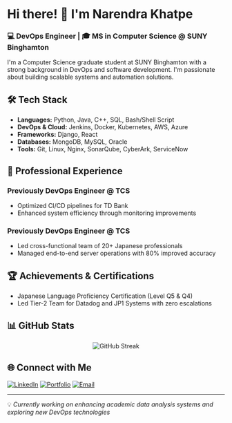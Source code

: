 # Hi there! 👋 I'm Narendra Khatpe
### 💻 DevOps Engineer | 🎓 MS in Computer Science @ SUNY Binghamton

I'm a Computer Science graduate student at SUNY Binghamton with a strong background in DevOps and software development. I'm passionate about building scalable systems and automation solutions.

## 🛠️ Tech Stack
- **Languages:** Python, Java, C++, SQL, Bash/Shell Script
- **DevOps & Cloud:** Jenkins, Docker, Kubernetes, AWS, Azure
- **Frameworks:** Django, React
- **Databases:** MongoDB, MySQL, Oracle
- **Tools:** Git, Linux, Nginx, SonarQube, CyberArk, ServiceNow

## 💼 Professional Experience
### Previously DevOps Engineer @ TCS
- Optimized CI/CD pipelines for TD Bank
- Enhanced system efficiency through monitoring improvements

### Previously DevOps Engineer @ TCS
- Led cross-functional team of 20+ Japanese professionals
- Managed end-to-end server operations with 80% improved accuracy

## 🏆 Achievements & Certifications
- Japanese Language Proficiency Certification (Level Q5 & Q4)
- Led Tier-2 Team for Datadog and JP1 Systems with zero escalations

## 📊 GitHub Stats

<p align="center">
  <img src="https://github-readme-streak-stats.herokuapp.com/?user=nkhatpe&theme=dark" alt="GitHub Streak"/>
</p>

## 🌐 Connect with Me
[![LinkedIn](https://img.shields.io/badge/-LinkedIn-0077B5?style=flat&logo=LinkedIn&logoColor=white)](https://www.linkedin.com/in/narendra-khatpe/)
[![Portfolio](https://img.shields.io/badge/-Portfolio-000000?style=flat&logo=react&logoColor=white)](https://nkhatpe.github.io/)
[![Email](https://img.shields.io/badge/-Email-D14836?style=flat&logo=Gmail&logoColor=white)](mailto:narendrakhatpe@gmail.com)

---
💡 *Currently working on enhancing academic data analysis systems and exploring new DevOps technologies*
